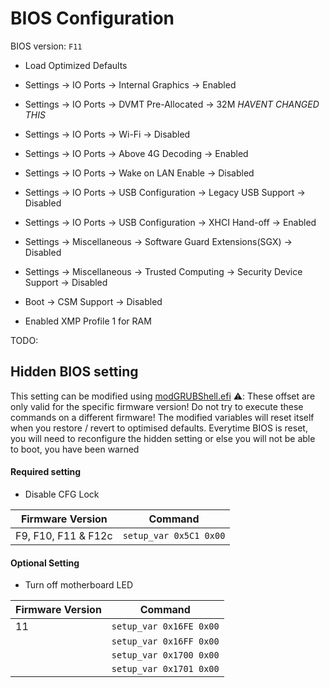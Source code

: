 # BIOS Configuration

BIOS version: `F11`

- Load Optimized Defaults
- Settings -> IO Ports -> Internal Graphics -> Enabled
- Settings -> IO Ports -> DVMT Pre-Allocated -> 32M *HAVENT CHANGED THIS*
- Settings -> IO Ports -> Wi-Fi -> Disabled
- Settings -> IO Ports -> Above 4G Decoding -> Enabled
- Settings -> IO Ports -> Wake on LAN Enable -> Disabled
- Settings -> IO Ports -> USB Configuration -> Legacy USB Support -> Disabled
- Settings -> IO Ports -> USB Configuration -> XHCI Hand-off -> Enabled
- Settings -> Miscellaneous -> Software Guard Extensions(SGX) -> Disabled
- Settings -> Miscellaneous -> Trusted Computing -> Security Device Support -> Disabled
- Boot -> CSM Support -> Disabled

- Enabled XMP Profile 1 for RAM

TODO:
## Hidden BIOS setting
This setting can be modified using [modGRUBShell.efi](https://github.com/datasone/grub-mod-setup_var/releases/download/1.1/modGRUBShell.efi)
⚠️: These offset are only valid for the specific firmware version! Do not try to execute these commands on a different firmware! 
The modified variables will reset itself when you restore / revert to optimised defaults. 
Everytime BIOS is reset, you will need to reconfigure the hidden setting or else you will not be able to boot, you have been warned

#### Required setting
- Disable CFG Lock

| Firmware Version | Command              |
|------------------|----------------------|
| F9, F10, F11 & F12c         |`setup_var 0x5C1 0x00`|

#### Optional Setting
- Turn off motherboard LED

| Firmware Version | Command               |
|------------------|-----------------------|
| 11               |`setup_var 0x16FE 0x00`|
|                  |`setup_var 0x16FF 0x00`|
|                  |`setup_var 0x1700 0x00`|
|                  |`setup_var 0x1701 0x00`|
